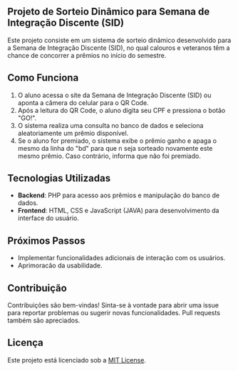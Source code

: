 ## Projeto de Sorteio Dinâmico para Semana de Integração Discente (SID)

Este projeto consiste em um sistema de sorteio dinâmico desenvolvido para a Semana de Integração Discente (SID), no qual calouros e veteranos têm a chance de concorrer a prêmios no início do semestre.


## Como Funciona

1. O aluno acessa o site da Semana de Integração Discente (SID) ou aponta a câmera do celular para o QR Code.
2. Após a leitura do QR Code, o aluno digita seu CPF e pressiona o botão "GO!".
3. O sistema realiza uma consulta no banco de dados e seleciona aleatoriamente um prêmio disponível.
4. Se o aluno for premiado, o sistema exibe o prêmio ganho e apaga o mesmo da linha do "bd" para que n seja sorteado novamente este mesmo prêmio. Caso contrário, informa que não foi premiado.


## Tecnologias Utilizadas

- **Backend**: PHP para acesso aos prêmios e manipulação do banco de dados.
- **Frontend**: HTML, CSS e JavaScript (JAVA) para desenvolvimento da interface do usuário.

## Próximos Passos

- Implementar funcionalidades adicionais de interação com os usuários.
- Aprimoracão da usabilidade.

## Contribuição

Contribuições são bem-vindas! Sinta-se à vontade para abrir uma issue para reportar problemas ou sugerir novas funcionalidades. Pull requests também são apreciados.



## Licença

Este projeto está licenciado sob a [MIT License](LICENSE).

